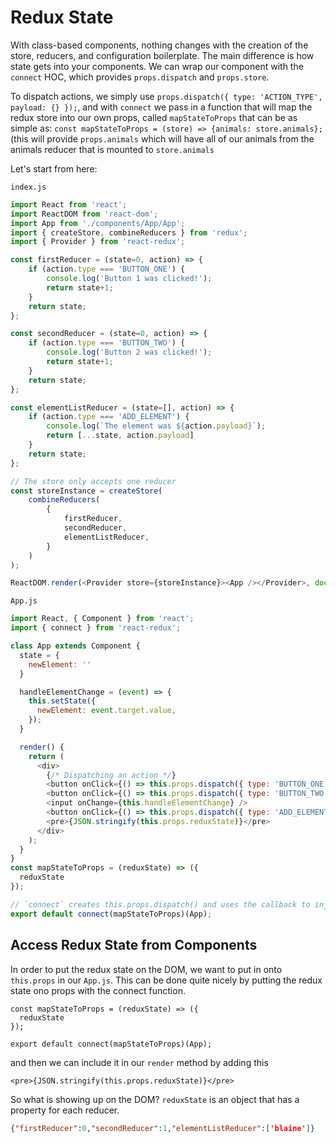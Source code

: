 # Redux State

With class-based components, nothing changes with the creation of the store, reducers, and configuration boilerplate. The main difference
is how state gets into your components. We can wrap our component with the `connect` HOC, which provides `props.dispatch` and `props.store`. 

To dispatch actions, we simply use `props.dispatch({ type: 'ACTION_TYPE', payload: {} });`, and with `connect` we pass in a function that
will map the redux store into our own props, called `mapStateToProps` that can be as simple as: `const mapStateToProps = (store) => {animals: store.animals};` 
(this will provide `props.animals` which will have all of our animals from the animals reducer that is mounted to `store.animals`

Let's start from here:

`index.js`
```JavaScript
import React from 'react';
import ReactDOM from 'react-dom';
import App from './components/App/App';
import { createStore, combineReducers } from 'redux';
import { Provider } from 'react-redux';

const firstReducer = (state=0, action) => {
    if (action.type === 'BUTTON_ONE') {
        console.log('Button 1 was clicked!');
        return state+1;
    }
    return state;
};

const secondReducer = (state=0, action) => {
    if (action.type === 'BUTTON_TWO') {
        console.log('Button 2 was clicked!');
        return state+1;
    }
    return state;
};

const elementListReducer = (state=[], action) => {
    if (action.type === 'ADD_ELEMENT') {
        console.log(`The element was ${action.payload}`);
        return [...state, action.payload]
    }
    return state;
};

// The store only accepts one reducer
const storeInstance = createStore(
    combineReducers(
        {
            firstReducer,
            secondReducer,
            elementListReducer,
        }
    )
);

ReactDOM.render(<Provider store={storeInstance}><App /></Provider>, document.getElementById('root'));
```

`App.js`
```JavaScript
import React, { Component } from 'react';
import { connect } from 'react-redux';

class App extends Component {
  state = {
    newElement: ''
  }

  handleElementChange = (event) => {
    this.setState({
      newElement: event.target.value,
    });
  }

  render() {
    return (
      <div>
        {/* Dispatching an action */}
        <button onClick={() => this.props.dispatch({ type: 'BUTTON_ONE' })}>Button One</button>
        <button onClick={() => this.props.dispatch({ type: 'BUTTON_TWO' })}>Button Two</button>
        <input onChange={this.handleElementChange} />
        <button onClick={() => this.props.dispatch({ type: 'ADD_ELEMENT', payload: this.state.newElement })}>Add Element</button>
        <pre>{JSON.stringify(this.props.reduxState)}</pre>
      </div>
    );
  }
}
const mapStateToProps = (reduxState) => ({
  reduxState
});

// `connect` creates this.props.dispatch() and uses the callback to inject redux state into this.props
export default connect(mapStateToProps)(App); 
```

## Access Redux State from Components
In order to put the redux state on the DOM, we want to put in onto `this.props` in our `App.js`. This can be done quite nicely by putting the redux state ono props with the connect function.

```JSX
const mapStateToProps = (reduxState) => ({
  reduxState
});

export default connect(mapStateToProps)(App);
```

and then we can include it in our `render` method by adding this

```JSX
<pre>{JSON.stringify(this.props.reduxState)}</pre>
```

So what is showing up on the DOM? `reduxState` is an object that has a property for each reducer.

```JSON
{"firstReducer":0,"secondReducer":1,"elementListReducer":['blaine']}
```
